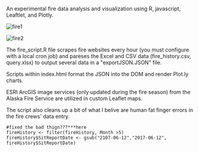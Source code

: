 An experimental fire data analysis and visualization using R, javascript, Leaftlet, and Plotly. 


![fire1](http://benmatheson.github.io/images/fire_4.png)

![fire2](http://benmatheson.github.io/images/fire_1.png)


The fire_script.R file scrapes fire websites every hour (you must configure with a local cron job) and pareses the Excel and CSV data (fire_history.csv, query.xlsx) to output several data in a "exportJSON.JSON" file.

Scripts within index.html format the JSON into the DOM and render Plot.ly charts.

ESRI ArcGIS image services (only updated during the fire season) from the Alaska Fire Service are utilized in custom Leaflet maps. 

The script also cleans up a bit of what I belive are human fat finger errors in the fire crews' data entry. 

```
#fixed the bad thign???***here 
fireHistory <- filter(fireHistory, Month >5)
fireHistory$SitReportDate <- gsub("2107-06-12","2017-06-12", fireHistory$SitReportDate)

```
